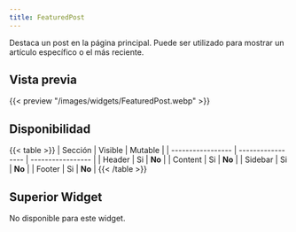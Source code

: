 ```yaml
---
title: FeaturedPost
---
```


Destaca un post en la página principal. Puede ser utilizado para mostrar un artículo específico o el más reciente.

## Vista previa

{{< preview "/images/widgets/FeaturedPost.webp" >}}

## Disponibilidad

{{< table >}}
| Sección           | Visible           | Mutable           |
| ----------------- | ----------------- | ----------------- |
| Header            | Si                | **No**            |
| Content           | Si                | **No**            |
| Sidebar           | Si                | **No**            |
| Footer            | Si                | **No**            |
{{< /table >}}

## Superior Widget

No disponible para este widget.
